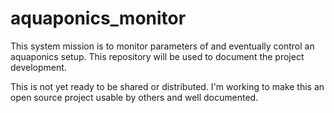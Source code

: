 # aquaponics_monitor
This system mission is to monitor parameters of and eventually control an aquaponics setup. This repository will be used to document the project development.

This is not yet ready to be shared or distributed. I'm working to make this an open source project usable by others and well documented.
